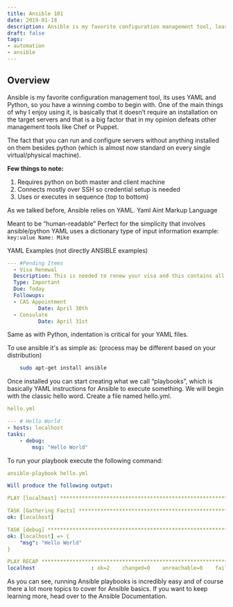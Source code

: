 ```yaml
---
title: Ansible 101
date: 2019-01-18
description: Ansible is my favorite configuration management tool, learn why.
draft: false
tags:
- automation
- ansible
---
```


## Overview

Ansible is my favorite configuration management tool, its uses YAML and Python, so you have a winning combo to begin with. One of the main things of why I enjoy using it, is basically that it doesn’t require an installation on the target servers and that is a big factor that in my opinion defeats other management tools like Chef or Puppet.

The fact that you can run and configure servers without anything installed on them besides python (which is almost now standard on every single virtual/physical machine).

**Few things to note:**

1. Requires python on both master and client machine
2. Connects mostly over SSH so credential setup is needed
3. Uses or executes in sequence (top to bottom)

As we talked before, Ansible relies on YAML.
Yaml Aint Markup Language

Meant to be “human-readable” Perfect for the simplicity that involves ansible/python YAML uses a dictionary type of input information example: `key:value Name: Mike`

YAML Examples (not directly ANSIBLE examples)

```yaml
--- #Pending Items
  - Visa Renewal
  Description: This is needed to renew your visa and this contains all of the information needed
  Type: Important
  Due: Today
  Followups:
  - CAS Appointment
          Date: April 30th
  - Consulate
          Date: April 31st

```

Same as with Python, indentation is critical for your YAML files.

To use ansible it's as simple as: (process may be different based on your distribution)

```bash
    sudo apt-get install ansible
```

Once installed you can start creating what we call “playbooks”, which is basically YAML instructions for Ansible to execute something. We will begin with the classic hello word. Create a file named hello.yml.

```yaml
hello.yml

--- # Hello World
- hosts: localhost
tasks:
    - debug:
        msg: "Hello World"
```

To run your playbook execute the following command:

```yaml
ansible-playbook hello.yml

Will produce the following output:

PLAY [localhost] *****************************************************************

TASK [Gathering Facts] ***********************************************************
ok: [localhost]

TASK [debug] *********************************************************************
ok: [localhost] => {
    "msg": "Hello World"
}

PLAY RECAP ***********************************************************************
localhost                  : ok=2    changed=0    unreachable=0    failed=0


```

As you can see, running Ansible playbooks is incredibly easy and of course there a lot more topics to cover for Ansible basics. If you want to keep learning more, head over to the Ansible Documentation.
